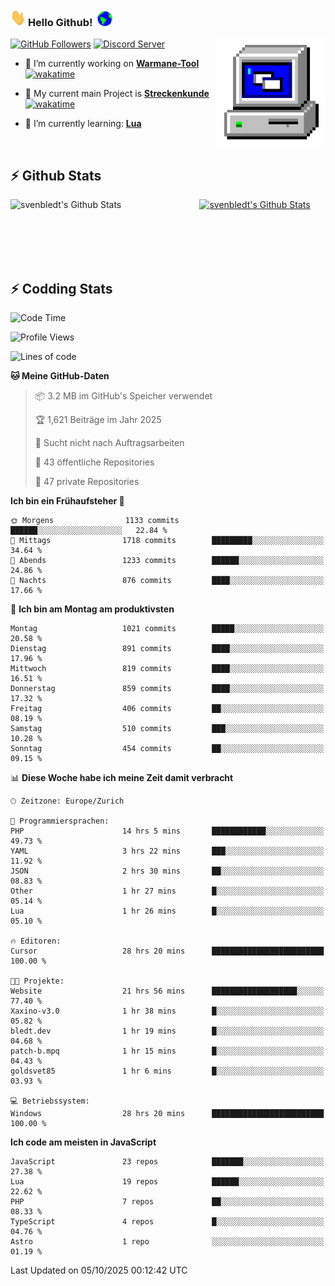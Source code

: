 ### <img src="https://github.com/svenbledt/svenbledt/blob/main/Assets/Hi.gif" height="28" width="24"> **Hello Github!** &nbsp;<img src="https://github.com/svenbledt/svenbledt/blob/main/Assets/Earth.gif" height="24" width="24">
[![GitHub Followers](https://img.shields.io/github/followers/svenbledt?label=Follow&style=flat-squaree&logo=github&labelColor=black&color=black&cacheSeconds=5)](https://github.com/svenbledt)
[![Discord Server](https://img.shields.io/discord/443405445831327754?style=flat-squeree&logo=discord&logoColor=white&label=Trojan%20Chillecke%20Server&labelColor=black&color=gray&cacheSeconds=3650)](https://discord.gg/c6GZKjVhxw)
<img align="right" alt="PC GIF" src="https://github.com/svenbledt/svenbledt/blob/main/Assets/PC.gif" width="175" />

<p>

 - 🔭 I’m currently working on **[Warmane-Tool](https://github.com/svenbledt/Warmane-Bot)** [![wakatime](https://wakatime.com/badge/user/eb1cebc0-6a00-4f39-ab37-6770a4331515/project/b1c02622-6489-4920-898c-6e91c5bba727.svg)](https://wakatime.com/badge/user/eb1cebc0-6a00-4f39-ab37-6770a4331515/project/b1c02622-6489-4920-898c-6e91c5bba727)
 - 🔭 My current main Project is **[Streckenkunde](https://github.com/Streckenkunde)** [![wakatime](https://wakatime.com/badge/user/eb1cebc0-6a00-4f39-ab37-6770a4331515/project/8c10f4f0-0d09-4e0e-b526-eec4de9936b6.svg)](https://wakatime.com/badge/user/eb1cebc0-6a00-4f39-ab37-6770a4331515/project/8c10f4f0-0d09-4e0e-b526-eec4de9936b6)

 - 🌱 I’m currently learning: **[Lua](https://www.lua.org/)**
 
</p>

<br>

## :zap: Github Stats

<a href="https://github.com/svenbledt">
  <img align="left" src="https://github-readme-stats.vercel.app/api?username=svenbledt&show_icons=true&title_color=c9d1d9&icon_color=58a6da&text_color=c9d1d9&bg_color=0d1117&hide=issues" alt="svenbledt's Github Stats" width="60%">
 </a>
 <a href="https://github.com/svenbledt">
 <img src="https://github-readme-stats.vercel.app/api/top-langs/?username=svenbledt&show_icons=true&title_color=c9d1d9&icon_color=58a6da&text_color=c9d1d9&bg_color=0d1117" alt="svenbledt's Github Stats" width="35%">
 </a>

<br> <br> <br> <br> 
## :zap: Codding Stats

<!--START_SECTION:waka-->
![Code Time](http://img.shields.io/badge/Code%20Time-1%2C031%20hrs%2048%20mins-blue)

![Profile Views](http://img.shields.io/badge/Profilansichten-0-blue)

![Lines of code](https://img.shields.io/badge/Seit%20Hallo%20Welt%20habe%20ich%20geschrieben-37.8%20million%20Codezeilen-blue)

**🐱 Meine GitHub-Daten** 

> 📦 3.2 MB im GitHub's Speicher verwendet 
 > 
> 🏆 1,621 Beiträge im Jahr 2025
 > 
> 🚫 Sucht nicht nach Auftragsarbeiten
 > 
> 📜 43 öffentliche Repositories 
 > 
> 🔑 47 private Repositories 
 > 
**Ich bin ein Frühaufsteher 🐤** 

```text
🌞 Morgens                1133 commits        ██████░░░░░░░░░░░░░░░░░░░   22.84 % 
🌆 Mittags                1718 commits        █████████░░░░░░░░░░░░░░░░   34.64 % 
🌃 Abends                 1233 commits        ██████░░░░░░░░░░░░░░░░░░░   24.86 % 
🌙 Nachts                 876 commits         ████░░░░░░░░░░░░░░░░░░░░░   17.66 % 
```
📅 **Ich bin am Montag am produktivsten** 

```text
Montag                   1021 commits        █████░░░░░░░░░░░░░░░░░░░░   20.58 % 
Dienstag                 891 commits         ████░░░░░░░░░░░░░░░░░░░░░   17.96 % 
Mittwoch                 819 commits         ████░░░░░░░░░░░░░░░░░░░░░   16.51 % 
Donnerstag               859 commits         ████░░░░░░░░░░░░░░░░░░░░░   17.32 % 
Freitag                  406 commits         ██░░░░░░░░░░░░░░░░░░░░░░░   08.19 % 
Samstag                  510 commits         ███░░░░░░░░░░░░░░░░░░░░░░   10.28 % 
Sonntag                  454 commits         ██░░░░░░░░░░░░░░░░░░░░░░░   09.15 % 
```


📊 **Diese Woche habe ich meine Zeit damit verbracht** 

```text
🕑︎ Zeitzone: Europe/Zurich

💬 Programmiersprachen: 
PHP                      14 hrs 5 mins       ████████████░░░░░░░░░░░░░   49.73 % 
YAML                     3 hrs 22 mins       ███░░░░░░░░░░░░░░░░░░░░░░   11.92 % 
JSON                     2 hrs 30 mins       ██░░░░░░░░░░░░░░░░░░░░░░░   08.83 % 
Other                    1 hr 27 mins        █░░░░░░░░░░░░░░░░░░░░░░░░   05.14 % 
Lua                      1 hr 26 mins        █░░░░░░░░░░░░░░░░░░░░░░░░   05.10 % 

🔥 Editoren: 
Cursor                   28 hrs 20 mins      █████████████████████████   100.00 % 

🐱‍💻 Projekte: 
Website                  21 hrs 56 mins      ███████████████████░░░░░░   77.40 % 
Xaxino-v3.0              1 hr 38 mins        █░░░░░░░░░░░░░░░░░░░░░░░░   05.82 % 
bledt.dev                1 hr 19 mins        █░░░░░░░░░░░░░░░░░░░░░░░░   04.68 % 
patch-b.mpq              1 hr 15 mins        █░░░░░░░░░░░░░░░░░░░░░░░░   04.43 % 
goldsvet85               1 hr 6 mins         █░░░░░░░░░░░░░░░░░░░░░░░░   03.93 % 

💻 Betriebssystem: 
Windows                  28 hrs 20 mins      █████████████████████████   100.00 % 
```

**Ich code am meisten in JavaScript** 

```text
JavaScript               23 repos            ███████░░░░░░░░░░░░░░░░░░   27.38 % 
Lua                      19 repos            ██████░░░░░░░░░░░░░░░░░░░   22.62 % 
PHP                      7 repos             ██░░░░░░░░░░░░░░░░░░░░░░░   08.33 % 
TypeScript               4 repos             █░░░░░░░░░░░░░░░░░░░░░░░░   04.76 % 
Astro                    1 repo              ░░░░░░░░░░░░░░░░░░░░░░░░░   01.19 % 
```




 Last Updated on 05/10/2025 00:12:42 UTC
<!--END_SECTION:waka-->

